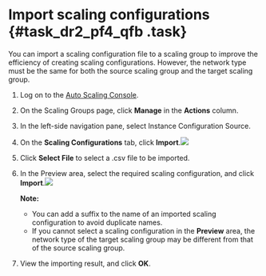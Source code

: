 # Import scaling configurations {#task_dr2_pf4_qfb .task}

You can import a scaling configuration file to a scaling group to improve the efficiency of creating scaling configurations. However, the network type must be the same for both the source scaling group and the target scaling group.

1.  Log on to the [Auto Scaling Console](https://partners-intl.console.aliyun.com/#/ess). 
2.  On the Scaling Groups page, click **Manage** in the **Actions** column. 
3.  In the left-side navigation pane, select Instance Configuration Source. 
4.  On the **Scaling Configurations** tab, click **Import**.![](images/21336_en-US.png)

 
5.  Click **Select File** to select a .csv file to be imported. 
6.  In the Preview area, select the required scaling configuration, and click **Import**.![](images/21337_en-US.png)

 

    **Note:** 

    -   You can add a suffix to the name of an imported scaling configuration to avoid duplicate names.
    -   If you cannot select a scaling configuration in the **Preview** area, the network type of the target scaling group may be different from that of the source scaling group.
7.  View the importing result, and click **OK**. 

